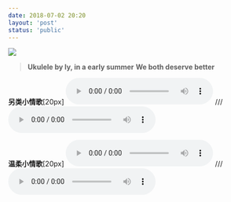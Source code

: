 ```yaml
---
date: 2018-07-02 20:20
layout: 'post'
status: 'public'
---
```

![](https://vkceyugu.cdn.bspapp.com/VKCEYUGU-imgbed/a454e78e-d40c-4335-864e-f6c1aec913f1.jpg)

> **Ukulele by ly, in a early summer**
> **We both deserve better**

**另类小情歌**[20px]
<audio src="https://inz.oss-cn-beijing.aliyuncs.com/Audios/128kbit/%E5%8F%A6%E7%B1%BB%E5%B0%8F%E6%83%85%E6%AD%8C.mp3" loop controls ></audio>
/// <audio src="https://pan.balmy.life/Cited/Audios/%E5%8F%A6%E7%B1%BB%E5%B0%8F%E6%83%85%E6%AD%8C.mp3" loop controls></audio>

**温柔小情歌**[20px]
<audio src="https://inz.oss-cn-beijing.aliyuncs.com/Audios/%E6%B8%A9%E6%9F%94%E5%B0%8F%E6%83%85%E6%AD%8C.mp3" loop controls ></audio>
/// <audio src="https://pan.balmy.life/Cited/Audios/%E6%B8%A9%E6%9F%94%E5%B0%8F%E6%83%85%E6%AD%8C.mp3" loop controls></audio>